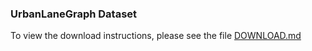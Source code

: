 ### UrbanLaneGraph Dataset 

To view the download instructions, please see the file [DOWNLOAD.md](urbanlanegraph_dataset/DOWNLOAD.md)
